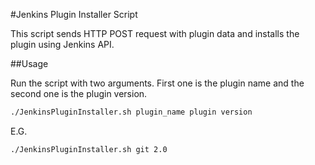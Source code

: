 #Jenkins Plugin Installer Script

This script sends HTTP POST request with plugin data and installs the plugin using Jenkins API.

##Usage

Run the script with two arguments. First one is the plugin name and the second one is the plugin version.

```sh
./JenkinsPluginInstaller.sh plugin_name plugin version
```

E.G.

```sh
./JenkinsPluginInstaller.sh git 2.0
```
